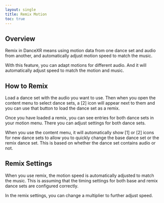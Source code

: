 ```yaml
---
layout: single
title: Remix Motion
toc: true
---
```


## Overview
Remix in DanceXR means using motion data from one dance set and audio from another, and automatically adjust motion speed to match the music. 

With this feature, you can adapt motions for different audio. And it will automatically adjust speed to match the motion and music.

## How to Remix
Load a dance set with the audio you want to use. Then when you open the content menu to select dance sets, a [2] icon will appear next to them and you can use that button to load the dance set as a remix.

Once you have loaded a remix, you can see entries for both dance sets in your motion menu. There you can adjust settings for both dance sets.

When you use the content menu, it will automatically show [1] or [2] icons for new dance sets to allow you to quickly change the base dance set or the remix dance set. This is based on whether the dance set contains audio or not. 

## Remix Settings
When you use remix, the motion speed is automatically adjusted to match the music. This is assuming that the timing settings for both base and remix dance sets are configured correctly.

In the remix settings, you can change a multiplier to further adjust speed.
